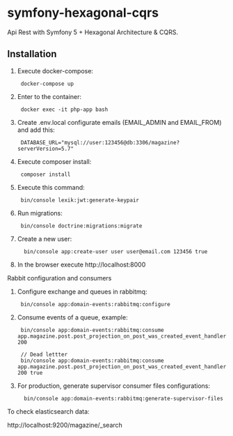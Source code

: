 symfony-hexagonal-cqrs
======================

Api Rest with Symfony 5 + Hexagonal Architecture & CQRS.


Installation
------------

1. Execute docker-compose:


        docker-compose up


2. Enter to the container:


        docker exec -it php-app bash


3. Create .env.local configurate emails (EMAIL_ADMIN and EMAIL_FROM) and add this:


        DATABASE_URL="mysql://user:123456@db:3306/magazine?serverVersion=5.7"


4. Execute composer install:


        composer install


5. Execute this command:


        bin/console lexik:jwt:generate-keypair


6. Run migrations:


        bin/console doctrine:migrations:migrate


7. Create a new user:


         bin/console app:create-user user user@email.com 123456 true


8. In the browser execute http://localhost:8000


Rabbit configuration and consumers

1. Configure exchange and queues in rabbitmq:
    
        bin/console app:domain-events:rabbitmq:configure

2. Consume events of a queue, example:

        bin/console app:domain-events:rabbitmq:consume app.magazine.post.post_projection_on_post_was_created_event_handler 200
        
        // Dead lettter
        bin/console app:domain-events:rabbitmq:consume app.magazine.post.post_projection_on_post_was_created_event_handler 200 true

3. For production, generate supervisor consumer files configurations:

         bin/console app:domain-events:rabbitmq:generate-supervisor-files


To check elasticsearch data:


   http://localhost:9200/magazine/_search
